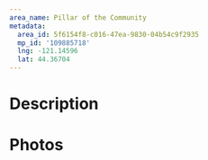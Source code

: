 ```yaml
---
area_name: Pillar of the Community
metadata:
  area_id: 5f6154f8-c016-47ea-9830-04b54c9f2935
  mp_id: '109885718'
  lng: -121.14596
  lat: 44.36704
---
```

# Description

# Photos

